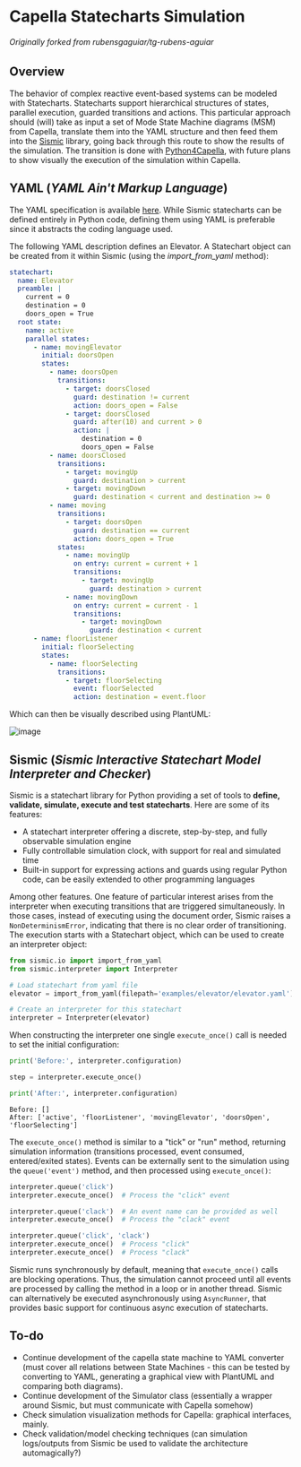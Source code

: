 # Capella Statecharts Simulation 
###### Originally forked from rubensgaguiar/tg-rubens-aguiar

## Overview
The behavior of complex reactive event-based systems can be modeled with Statecharts. Statecharts support hierarchical structures of states, parallel execution, guarded transitions and actions.
This particular approach should (will) take as input a set of Mode State Machine diagrams (MSM) from Capella, translate them into the YAML structure and then feed them into the [Sismic](https://sismic.readthedocs.io/en/latest/) library, going back through this route to show the results of the simulation. 
The transition is done with [Python4Capella](https://github.com/labs4capella/python4capella), with future plans to show visually the execution of the simulation within Capella.

## YAML (_YAML Ain't Markup Language_)
The YAML specification is available [here](https://yaml.org/spec/1.2.2/). While Sismic statecharts can be defined entirely in Python code, defining them using YAML is preferable since it abstracts the coding language used.

The following YAML description defines an Elevator. A Statechart object can be created from it within Sismic (using the *import_from_yaml* method): 
```yaml
statechart:
  name: Elevator
  preamble: |
    current = 0
    destination = 0
    doors_open = True
  root state:
    name: active
    parallel states:
      - name: movingElevator
        initial: doorsOpen
        states:
          - name: doorsOpen
            transitions:
              - target: doorsClosed
                guard: destination != current
                action: doors_open = False
              - target: doorsClosed
                guard: after(10) and current > 0
                action: |
                  destination = 0
                  doors_open = False
          - name: doorsClosed
            transitions:
              - target: movingUp
                guard: destination > current
              - target: movingDown
                guard: destination < current and destination >= 0
          - name: moving
            transitions:
              - target: doorsOpen
                guard: destination == current
                action: doors_open = True
            states:
              - name: movingUp
                on entry: current = current + 1
                transitions:
                  - target: movingUp
                    guard: destination > current
              - name: movingDown
                on entry: current = current - 1
                transitions:
                  - target: movingDown
                    guard: destination < current
      - name: floorListener
        initial: floorSelecting
        states:
          - name: floorSelecting
            transitions:
              - target: floorSelecting
                event: floorSelected
                action: destination = event.floor
```
Which can then be visually described using PlantUML:

![image](https://user-images.githubusercontent.com/20509814/188492090-2f1c9478-3710-47e1-91b1-67e874eea4e5.png)


## Sismic (_Sismic Interactive Statechart Model Interpreter and Checker_)
Sismic is a statechart library for Python providing a set of tools to **define, validate, simulate, execute and test statecharts**. Here are some of its features:
  - A statechart interpreter offering a discrete, step-by-step, and fully observable simulation engine
  - Fully controllable simulation clock, with support for real and simulated time
  - Built-in support for expressing actions and guards using regular Python code, can be easily extended to other programming languages
  
Among other features. 
One feature of particular interest arises from the interpreter when executing transitions that are triggered simultaneously. In those cases, instead of executing using the document order, Sismic raises a ```NonDeterminismError```, indicating that there is no clear order of transitioning.
The execution starts with a Statechart object, which can be used to create an interpreter object:
```python
from sismic.io import import_from_yaml
from sismic.interpreter import Interpreter

# Load statechart from yaml file
elevator = import_from_yaml(filepath='examples/elevator/elevator.yaml')

# Create an interpreter for this statechart
interpreter = Interpreter(elevator)
```
When constructing the interpreter one single ```execute_once()``` call is needed to set the initial configuration:
```python
print('Before:', interpreter.configuration)

step = interpreter.execute_once()

print('After:', interpreter.configuration)
```

```
Before: []
After: ['active', 'floorListener', 'movingElevator', 'doorsOpen', 'floorSelecting']
```

The ```execute_once()``` method is similar to a "tick" or "run" method, returning simulation information (transitions processed, event consumed, entered/exited states).
Events can be externally sent to the simulation using the ```queue('event')``` method, and then processed using ```execute_once()```:
```python
interpreter.queue('click')
interpreter.execute_once()  # Process the "click" event

interpreter.queue('clack')  # An event name can be provided as well
interpreter.execute_once()  # Process the "clack" event

interpreter.queue('click', 'clack')
interpreter.execute_once()  # Process "click"
interpreter.execute_once()  # Process "clack"
```

Sismic runs synchronously by default, meaning that ```execute_once()``` calls are blocking operations. Thus, the simulation cannot proceed until all events are processed by calling the method in a loop or in another thread.
Sismic can alternatively be executed asynchronously using ```AsyncRunner```, that provides basic support for continuous async execution of statecharts.

## To-do

- Continue development of the capella state machine to YAML converter (must cover all relations between State Machines - this can be tested by converting to YAML, generating a graphical view with PlantUML and comparing both diagrams).
- Continue development of the Simulator class (essentially a wrapper around Sismic, but must communicate with Capella somehow)
- Check simulation visualization methods for Capella: graphical interfaces, mainly.
- Check validation/model checking techniques (can simulation logs/outputs from Sismic be used to validate the architecture automagically?)




